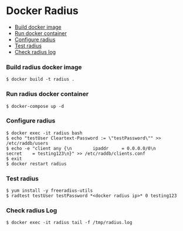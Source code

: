 # Docker Radius

- [Build docker image](#build-radius-docker-image)
- [Run docker container](#run-radius-docker-container)
- [Configure radius](#configure-radius)
- [Test radius](#test-radius)
- [Check radius log](#check-radius-log)

### Build radius docker image
    $ docker build -t radius .

### Run radius docker container
    $ docker-compose up -d

### Configure radius
    $ docker exec -it radius bash
    $ echo "testUser Cleartext-Password := \"testPassword\"" >> /etc/raddb/users 
    $ echo -e "client any {\n        ipaddr     = 0.0.0.0/0\n        secret    = testing123\n}" >> /etc/raddb/clients.conf
    $ exit
    $ docker restart radius 

### Test radius
    $ yum install -y freeradius-utils
    $ radtest testUser testPassword *<docker radius ip>* 0 testing123

### Check radius Log
    $ docker exec -it radius tail -f /tmp/radius.log
